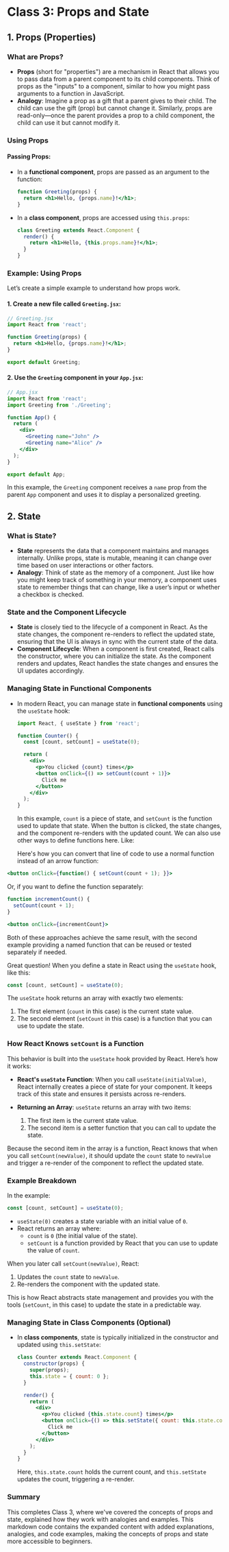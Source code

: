 # Class 3: Props and State

## 1. Props (Properties)

### What are Props?

- **Props** (short for "properties") are a mechanism in React that allows you to pass data from a parent component to its child components. Think of props as the "inputs" to a component, similar to how you might pass arguments to a function in JavaScript.
- **Analogy**: Imagine a prop as a gift that a parent gives to their child. The child can use the gift (prop) but cannot change it. Similarly, props are read-only—once the parent provides a prop to a child component, the child can use it but cannot modify it.

### Using Props

#### Passing Props:

- In a **functional component**, props are passed as an argument to the function:
  
  ```jsx
  function Greeting(props) {
    return <h1>Hello, {props.name}!</h1>;
  }
  ```

- In a **class component**, props are accessed using `this.props`:

  ```jsx
  class Greeting extends React.Component {
    render() {
      return <h1>Hello, {this.props.name}!</h1>;
    }
  }
  ```

### Example: Using Props

Let’s create a simple example to understand how props work.

#### 1. Create a new file called `Greeting.jsx`:

```jsx
// Greeting.jsx
import React from 'react';

function Greeting(props) {
  return <h1>Hello, {props.name}!</h1>;
}

export default Greeting;
```

#### 2. Use the `Greeting` component in your `App.jsx`:

```jsx
// App.jsx
import React from 'react';
import Greeting from './Greeting';

function App() {
  return (
    <div>
      <Greeting name="John" />
      <Greeting name="Alice" />
    </div>
  );
}

export default App;
```

In this example, the `Greeting` component receives a `name` prop from the parent `App` component and uses it to display a personalized greeting.

## 2. State

### What is State?

- **State** represents the data that a component maintains and manages internally. Unlike props, state is mutable, meaning it can change over time based on user interactions or other factors.
- **Analogy**: Think of state as the memory of a component. Just like how you might keep track of something in your memory, a component uses state to remember things that can change, like a user’s input or whether a checkbox is checked.

### State and the Component Lifecycle

- **State** is closely tied to the lifecycle of a component in React. As the state changes, the component re-renders to reflect the updated state, ensuring that the UI is always in sync with the current state of the data.
- **Component Lifecycle**: When a component is first created, React calls the constructor, where you can initialize the state. As the component renders and updates, React handles the state changes and ensures the UI updates accordingly.

### Managing State in Functional Components

- In modern React, you can manage state in **functional components** using the `useState` hook:

  ```jsx
  import React, { useState } from 'react';

  function Counter() {
    const [count, setCount] = useState(0);

    return (
      <div>
        <p>You clicked {count} times</p>
        <button onClick={() => setCount(count + 1)}>
          Click me
        </button>
      </div>
    );
  }
  ```

  In this example, `count` is a piece of state, and `setCount` is the function used to update that state. When the button is clicked, the state changes, and the component re-renders with the updated count.
  We can also use other ways to define functions here. Like:

  Here's how you can convert that line of code to use a normal function instead of an arrow function:

```jsx
<button onClick={function() { setCount(count + 1); }}>
```

Or, if you want to define the function separately:

```jsx
function incrementCount() {
  setCount(count + 1);
}

<button onClick={incrementCount}>
```

Both of these approaches achieve the same result, with the second example providing a named function that can be reused or tested separately if needed.

Great question! When you define a state in React using the `useState` hook, like this:

```javascript
const [count, setCount] = useState(0);
```

The `useState` hook returns an array with exactly two elements:

1. The first element (`count` in this case) is the current state value.
2. The second element (`setCount` in this case) is a function that you can use to update the state.

### How React Knows `setCount` is a Function

This behavior is built into the `useState` hook provided by React. Here’s how it works:

- **React's `useState` Function**: When you call `useState(initialValue)`, React internally creates a piece of state for your component. It keeps track of this state and ensures it persists across re-renders.
  
- **Returning an Array**: `useState` returns an array with two items:
  1. The first item is the current state value.
  2. The second item is a setter function that you can call to update the state.

Because the second item in the array is a function, React knows that when you call `setCount(newValue)`, it should update the `count` state to `newValue` and trigger a re-render of the component to reflect the updated state.

### Example Breakdown

In the example:

```javascript
const [count, setCount] = useState(0);
```

- `useState(0)` creates a state variable with an initial value of `0`.
- React returns an array where:
  - `count` is `0` (the initial value of the state).
  - `setCount` is a function provided by React that you can use to update the value of `count`.

When you later call `setCount(newValue)`, React:
1. Updates the `count` state to `newValue`.
2. Re-renders the component with the updated state.

This is how React abstracts state management and provides you with the tools (`setCount`, in this case) to update the state in a predictable way.

### Managing State in Class Components (Optional)

- In **class components**, state is typically initialized in the constructor and updated using `this.setState`:

  ```jsx
  class Counter extends React.Component {
    constructor(props) {
      super(props);
      this.state = { count: 0 };
    }

    render() {
      return (
        <div>
          <p>You clicked {this.state.count} times</p>
          <button onClick={() => this.setState({ count: this.state.count + 1 })}>
            Click me
          </button>
        </div>
      );
    }
  }
  ```

  Here, `this.state.count` holds the current count, and `this.setState` updates the count, triggering a re-render.


### Summary

This completes Class 3, where we've covered the concepts of props and state, explained how they work with analogies and examples.
This markdown code contains the expanded content with added explanations, analogies, and code examples, making the concepts of props and state more accessible to beginners. 
